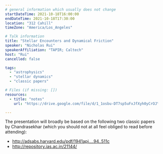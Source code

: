 ```yaml
---
# general information which usually does not change
startDateTime: 2021-10-18T16:00:00
endDateTime: 2021-10-18T17:30:00
location: "312 Cahill"
timeZone: "America/Los_Angeles"

# Talk information
title: "Stellar Encounters and Dynamical Friction"
speaker: "Nicholas Rui"
speakerAffiliation: "TAPIR; Caltech"
host: "Rui"
cancelled: false

tags:
  - "astrophysics"
  - "stellar dynamics"
  - "classic papers"

# Files (if missing: [])
resources:
  - title: "notes"
    url: "https://drive.google.com/file/d/1_1osbu-DT7sp5uFxJfXyh0yCrOJY4Rfr/view?usp=sharing"

---
```


The presentation will broadly be based on the following two classic papers by Chandrasekhar (which you should not at all feel obliged to read before attending):
- http://adsabs.harvard.edu/pdf/1941apj....94..511c
- http://repository.ias.ac.in/21144/
